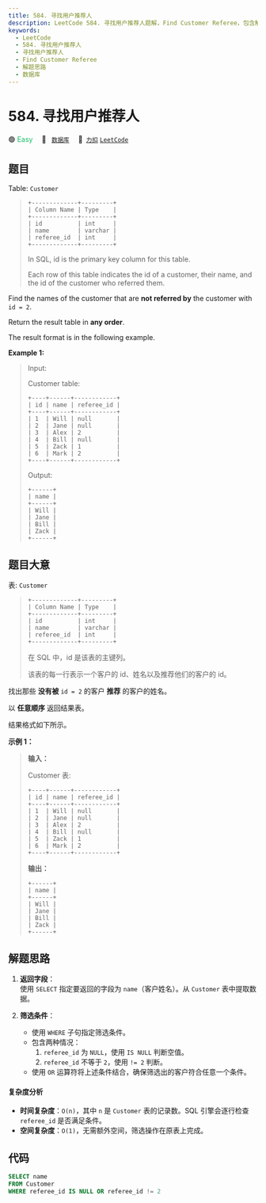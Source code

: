 ```yaml
---
title: 584. 寻找用户推荐人
description: LeetCode 584. 寻找用户推荐人题解，Find Customer Referee，包含解题思路、复杂度分析以及完整的 JavaScript 代码实现。
keywords:
  - LeetCode
  - 584. 寻找用户推荐人
  - 寻找用户推荐人
  - Find Customer Referee
  - 解题思路
  - 数据库
---
```


# 584. 寻找用户推荐人

🟢 <font color=#15bd66>Easy</font>&emsp; 🔖&ensp; [`数据库`](/tag/database.md)&emsp; 🔗&ensp;[`力扣`](https://leetcode.cn/problems/find-customer-referee) [`LeetCode`](https://leetcode.com/problems/find-customer-referee)

## 题目

Table: `Customer`

> ```
> +-------------+---------+
> | Column Name | Type    |
> +-------------+---------+
> | id          | int     |
> | name        | varchar |
> | referee_id  | int     |
> +-------------+---------+
> ```
>
> In SQL, id is the primary key column for this table.
>
> Each row of this table indicates the id of a customer, their name, and the id of the customer who referred them.

Find the names of the customer that are **not referred by** the customer with
`id = 2`.

Return the result table in **any order**.

The result format is in the following example.

**Example 1:**

> Input:
>
> Customer table:
>
> ```
> +----+------+------------+
> | id | name | referee_id |
> +----+------+------------+
> | 1  | Will | null       |
> | 2  | Jane | null       |
> | 3  | Alex | 2          |
> | 4  | Bill | null       |
> | 5  | Zack | 1          |
> | 6  | Mark | 2          |
> +----+------+------------+
> ```
>
> Output:
>
> ```
> +------+
> | name |
> +------+
> | Will |
> | Jane |
> | Bill |
> | Zack |
> +------+
> ```

## 题目大意

表: `Customer`

> ```
> +-------------+---------+
> | Column Name | Type    |
> +-------------+---------+
> | id          | int     |
> | name        | varchar |
> | referee_id  | int     |
> +-------------+---------+
> ```
>
> 在 SQL 中，id 是该表的主键列。
>
> 该表的每一行表示一个客户的 id、姓名以及推荐他们的客户的 id。

找出那些 **没有被** `id = 2` 的客户 **推荐** 的客户的姓名。

以 **任意顺序** 返回结果表。

结果格式如下所示。

**示例 1：**

> **输入：**
>
> Customer 表:
>
> ```
> +----+------+------------+
> | id | name | referee_id |
> +----+------+------------+
> | 1  | Will | null       |
> | 2  | Jane | null       |
> | 3  | Alex | 2          |
> | 4  | Bill | null       |
> | 5  | Zack | 1          |
> | 6  | Mark | 2          |
> +----+------+------------+
> ```
>
> **输出：**
>
> ```
> +------+
> | name |
> +------+
> | Will |
> | Jane |
> | Bill |
> | Zack |
> +------+
> ```

## 解题思路

1. **返回字段**：  
   使用 `SELECT` 指定要返回的字段为 `name`（客户姓名）。从 `Customer` 表中提取数据。

2. **筛选条件**：
   - 使用 `WHERE` 子句指定筛选条件。
   - 包含两种情况：
     1. `referee_id` 为 `NULL`，使用 `IS NULL` 判断空值。
     2. `referee_id` 不等于 `2`，使用 `!= 2` 判断。
   - 使用 `OR` 运算符将上述条件结合，确保筛选出的客户符合任意一个条件。

#### 复杂度分析

- **时间复杂度**：`O(n)`，其中 `n` 是 `Customer` 表的记录数。SQL 引擎会逐行检查 `referee_id` 是否满足条件。
- **空间复杂度**：`O(1)`，无需额外空间，筛选操作在原表上完成。

## 代码

```sql
SELECT name
FROM Customer
WHERE referee_id IS NULL OR referee_id != 2
```
